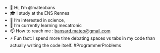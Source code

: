 - 👋 Hi, I’m @mateobans
- 🎓 I study at the ENS Rennes 
- 👀 I’m interested in science, 
- 🌱 I’m currently learning mecatronic
- 📫 How to reach me : bansard.mateo@gmail.com
- ⚡ Fun fact: I spend more time debating spaces vs tabs in my code than actually writing the code itself. #ProgrammerProblems

